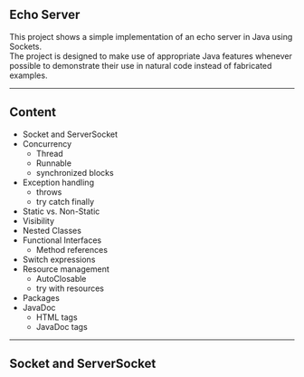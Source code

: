 ## Echo Server
This project shows a simple implementation of an echo server in Java using Sockets.<br>
The project is designed to make use of appropriate Java features whenever possible to demonstrate their use in natural code instead of fabricated examples.

---

## Content
- Socket and ServerSocket
- Concurrency 
    - Thread
    - Runnable
    - synchronized blocks
- Exception handling
    - throws
    - try catch finally
- Static vs. Non-Static
- Visibility
- Nested Classes
- Functional Interfaces
    - Method references
- Switch expressions
- Resource management
    - AutoClosable
    - try with resources
- Packages
- JavaDoc
    - HTML tags
    - JavaDoc tags

---

## Socket and ServerSocket

